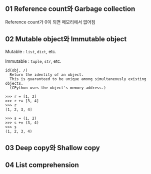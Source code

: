 ## 01 Reference count와 Garbage collection
Reference count가 0이 되면 메모리에서 없어짐
## 02 Mutable object와 Immutable object
Mutable : `list`, `dict`, etc.

Immutable : `tuple`, `str`, etc.


    id(obj, /)
      Return the identity of an object.
      This is guaranteed to be unique among simultaneously existing objects.
      (CPython uses the object's memory address.)

    >>> r = [1, 2]
    >>> r += [3, 4]
    >>> r
    [1, 2, 3, 4]
    
    >>> s = (1, 2)
    >>> s += (3, 4)
    >>> s
    (1, 2, 3, 4)



## 03 Deep copy와 Shallow copy
## 04 List comprehension
